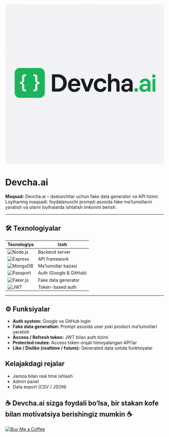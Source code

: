 ![Logo](./assets/logo.png)

# Devcha.ai

**Maqsad:** Devcha.ai – dasturchilar uchun fake data generator va API tizimi.  
Loyihaning maqsadi: foydalanuvchi prompti asosida fake ma’lumotlarni yaratish va ularni loyihalarda ishlatish imkonini berish.

---

## 🛠️ Texnologiyalar

| Texnologiya                                                                                        | Izoh                   |
| -------------------------------------------------------------------------------------------------- | ---------------------- |
| ![Node.js](https://img.shields.io/badge/Node.js-339933?style=flat&logo=node.js&logoColor=white)    | Backend server         |
| ![Express](https://img.shields.io/badge/Express-000000?style=flat&logo=express&logoColor=white)    | API framework          |
| ![MongoDB](https://img.shields.io/badge/MongoDB-47A248?style=flat&logo=mongodb&logoColor=white)    | Ma’lumotlar bazasi     |
| ![Passport](https://img.shields.io/badge/Passport-34E3E3?style=flat&logo=passport&logoColor=white) | Auth (Google & GitHub) |
| ![Faker.js](https://img.shields.io/badge/Faker.js-F5A623?style=flat)                               | Fake data generator    |
| ![JWT](https://img.shields.io/badge/JWT-323330?style=flat&logo=json-web-tokens&logoColor=white)    | Token-based auth       |

---

## ⚙️ Funksiyalar

- **Auth system:** Google va GitHub login
- **Fake data generation:** Prompt asosida user yoki product ma’lumotlari yaratish
- **Access / Refresh token:** JWT bilan auth tizimi
- **Protected routes:** Access token orqali himoyalangan API’lar
- **Like / Dislike (realtime / future):** Generated data ustida funktsiyalar

## Kelajakdagi rejalar

- Jamoa bilan real time ishlash
- Admin panel
- Data export (CSV / JSON)

## ☕ Devcha.ai sizga foydali bo‘lsa, bir stakan kofe bilan motivatsiya berishingiz mumkin ☕

[![Buy Me a Coffee](https://img.shields.io/badge/Buy%20Me%20a%20Coffee-FFDD00?style=flat&logo=buy-me-a-coffee&logoColor=black)](https://www.buymeacoffee.com/drcoder71)
